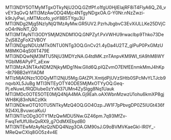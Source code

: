 MTI3NDY5OTMyMTgxOTkyNjU2OQ.GZtfPf.o1fgU0HjlElajRF8iT4FlyA6Q_Z6_vvEY3qGvQ
MTI3MzAwODQ4Mjc4NTgyNDgxOA.G-Y0Nr.nNzZwzi-k9rJyPwi_nMTMcofo_yoY8B5TYgu3U
MTI3NDg2Mjg5NzIyNjQ1MzAyMw.GR5UV2.PzrhJbgbvC3EvXiULLKe25DVjCoO4rlNoNT_Q0
MTI3MTAyNTI3ODY5MjM2NDM1OQ.GNPZyf.PxVWHU9rwacIbp9Thko73DeZvjS8ZgFoX2VBOY
MTI3NDgzNDUzMTk0NTU0NTg3OQ.GnCv21.4yDa4U2TZ_gIPuP0PxGMzUM8MKO4qS0lIT479E
MTI3NDQwNjM3MTU5NjU3MDYzNA.G4tdMK.znTAnpvKM9WI_tIA9hM8WYYGblM6APyPT_aExw
MTI3MzA3NTAxNDM2NjkyMDg1Nw.GlId6Q.pIQZvmO7ENfEEnmkMmJ4hKp-8t79BB2eYl1ADM
MTIzMjA0Nzc1ODQyMTI2NjU5Mg.GAtZPI.XmtjdPjUVzSHtb0SPcMvYLTJcb9nqvbXL5JuBg
MTI3NTEyOTY4ODE5MjMxOTYyOQ.Geq-Pj.eNuwLfRQDlube0zYxN37UMn4ZySlgg8Nq1Uauk
MTI3MDc0OTE5OTE0MjQ4NjA4MA.Gj9Eah.oAXWbnMzwzU1ohu6kmXP8gjWH8Kj83nNACzlKk
MTI3NDkwOTQ1OTU5NTkyMzQ4OQ.GO4Ozp.JW1F7pPbvgDP0Z5IUGt436f92i4XLBvuwcaKuU
MTI3NTIzODg3OTY1MzQwMDU5Nw.GZ46pm.7q93MfZv-FwqTefUfU8xQxRX9_g7OdMXEbydB0
MTI3NTEwMzAyNzQzNDQ4Nzg3OA.GM90sJ.G9oBVMVKaeGkl-lR0Y_-MReQwCXIq8GO5z4v4E
